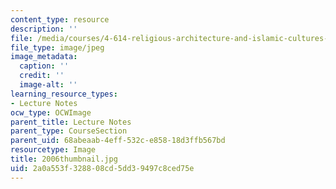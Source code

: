 ```yaml
---
content_type: resource
description: ''
file: /media/courses/4-614-religious-architecture-and-islamic-cultures-fall-2002/2a0a553f328808cd5dd39497c8ced75e_2006thumbnail.jpg
file_type: image/jpeg
image_metadata:
  caption: ''
  credit: ''
  image-alt: ''
learning_resource_types:
- Lecture Notes
ocw_type: OCWImage
parent_title: Lecture Notes
parent_type: CourseSection
parent_uid: 68abeaab-4eff-532c-e858-18d3ffb567bd
resourcetype: Image
title: 2006thumbnail.jpg
uid: 2a0a553f-3288-08cd-5dd3-9497c8ced75e
---
```


